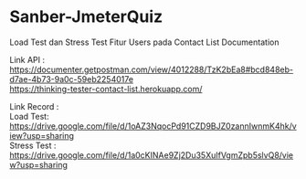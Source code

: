 # Sanber-JmeterQuiz

Load Test dan Stress Test Fitur Users pada Contact List Documentation  

Link API :      
https://documenter.getpostman.com/view/4012288/TzK2bEa8#bcd848eb-d7ae-4b73-9a0c-59eb2254017e    
https://thinking-tester-contact-list.herokuapp.com/     


Link Record :       
Load Test: 
https://drive.google.com/file/d/1oAZ3NqocPd91CZD9BJZ0zannIwnmK4hk/view?usp=sharing         
Stress Test : 
https://drive.google.com/file/d/1a0cKINAe9Zj2Du35XuIfVgmZpb5slvQ8/view?usp=sharing